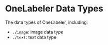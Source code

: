 # OneLabeler Data Types

The data types of OneLabeler, including:

- `./image`: image data type
- `./text`: text data type
